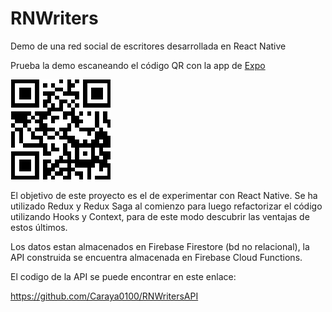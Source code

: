 # RNWriters
Demo de una red social de escritores desarrollada en React Native

Prueba la demo escaneando el código QR con la app de [Expo](https://play.google.com/store/apps/details?id=host.exp.exponent)

![app-qr](https://github.com/Caraya0100/RNWriters/blob/master/qr.png)

El objetivo de este proyecto es el de experimentar con React Native.
Se ha utilizado Redux y Redux Saga al comienzo para luego refactorizar el código utilizando 
Hooks y Context, para de este modo descubrir las ventajas de estos últimos.

Los datos estan almacenados en Firebase Firestore (bd no relacional), la API construida 
se encuentra almacenada en Firebase Cloud Functions.

El codigo de la API se puede encontrar en este enlace:

https://github.com/Caraya0100/RNWritersAPI
